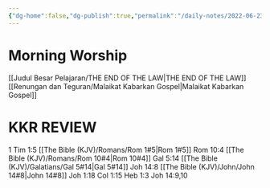 ```yaml
---
{"dg-home":false,"dg-publish":true,"permalink":"/daily-notes/2022-06-23/","dgHomeLink":true,"dgPassFrontmatter":true}
---
```


# Morning Worship
[[Judul Besar Pelajaran/THE END OF THE LAW|THE END OF THE LAW]]
[[Renungan dan Teguran/Malaikat Kabarkan Gospel|Malaikat Kabarkan Gospel]]

# KKR REVIEW
1 Tim 1:5 [[The Bible (KJV)/Romans/Rom 1#5|Rom 1#5]]
Rom 10:4 [[The Bible (KJV)/Romans/Rom 10#4|Rom 10#4]]
Gal 5:14 [[The Bible (KJV)/Galatians/Gal 5#14|Gal 5#14]]
Joh 14:8 [[The Bible (KJV)/John/John 14#8|John 14#8]]
Joh 1:18 
Col 1:15
Heb 1:3
Joh 14:9,10


